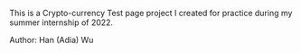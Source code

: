 This is a Crypto-currency Test page project I created for practice during my summer internship of 2022.

Author: Han (Adia) Wu
